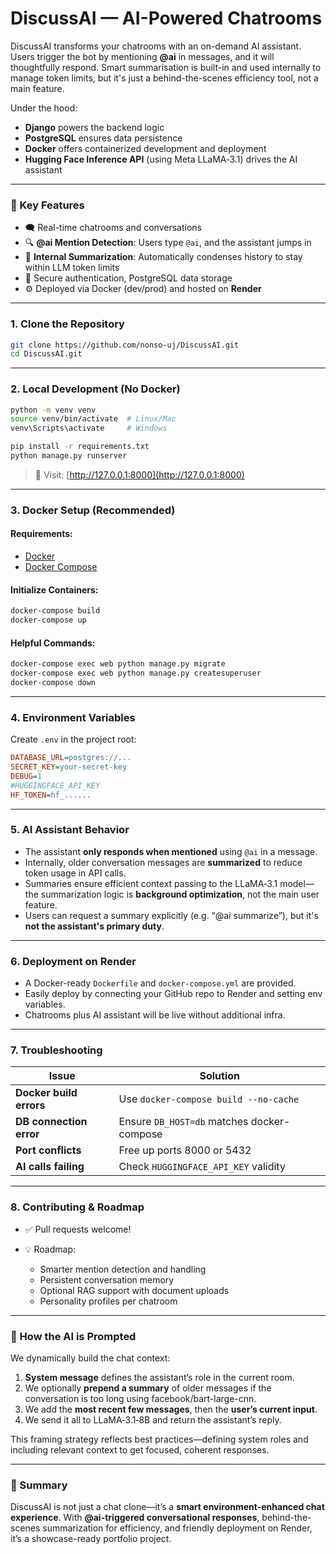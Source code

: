 # **DiscussAI — AI-Powered Chatrooms**

DiscussAI transforms your chatrooms with an on-demand AI assistant. Users trigger the bot by mentioning **@ai** in messages, and it will thoughtfully respond. Smart summarisation is built-in and used internally to manage token limits, but it's just a behind-the-scenes efficiency tool, not a main feature.

Under the hood:

* **Django** powers the backend logic
* **PostgreSQL** ensures data persistence
* **Docker** offers containerized development and deployment
* **Hugging Face Inference API** (using Meta LLaMA‑3.1) drives the AI assistant

---

### 🚀 Key Features

* 🗨️ Real-time chatrooms and conversations
* 🔍 **@ai Mention Detection**: Users type `@ai`, and the assistant jumps in
* 🧠 **Internal Summarization**: Automatically condenses history to stay within LLM token limits
* 🔐 Secure authentication, PostgreSQL data storage
* ⚙️ Deployed via Docker (dev/prod) and hosted on **Render**

---

### 1. Clone the Repository

```bash
git clone https://github.com/nonso-uj/DiscussAI.git
cd DiscussAI.git
```

---

### 2. Local Development (No Docker)

```bash
python -m venv venv
source venv/bin/activate  # Linux/Mac
venv\Scripts\activate     # Windows

pip install -r requirements.txt
python manage.py runserver
```

> 📎 Visit: [http://127.0.0.1:8000](http://127.0.0.1:8000)

---

### 3. Docker Setup (Recommended)

#### Requirements:

* [Docker](https://docs.docker.com/get-docker/)
* [Docker Compose](https://docs.docker.com/compose/install/)

#### Initialize Containers:

```bash
docker-compose build
docker-compose up
```

#### Helpful Commands:

```bash
docker-compose exec web python manage.py migrate
docker-compose exec web python manage.py createsuperuser
docker-compose down
```

---

### 4. Environment Variables

Create `.env` in the project root:

```ini
DATABASE_URL=postgres://...
SECRET_KEY=your-secret-key
DEBUG=1
#HUGGINGFACE_API_KEY
HF_TOKEN=hf_......
```

---

### 5. AI Assistant Behavior

* The assistant **only responds when mentioned** using `@ai` in a message.
* Internally, older conversation messages are **summarized** to reduce token usage in API calls.
* Summaries ensure efficient context passing to the LLaMA‑3.1 model— the summarization logic is **background optimization**, not the main user feature.
* Users can request a summary explicitly (e.g. “@ai summarize”), but it's **not the assistant's primary duty**.

---

### 6. Deployment on Render

* A Docker-ready `Dockerfile` and `docker-compose.yml` are provided.
* Easily deploy by connecting your GitHub repo to Render and setting env variables.
* Chatrooms plus AI assistant will be live without additional infra.

---

### 7. Troubleshooting

| Issue                   | Solution                                   |
| ----------------------- | ------------------------------------------ |
| **Docker build errors** | Use `docker-compose build --no-cache`      |
| **DB connection error** | Ensure `DB_HOST=db` matches docker-compose |
| **Port conflicts**      | Free up ports 8000 or 5432                 |
| **AI calls failing**    | Check `HUGGINGFACE_API_KEY` validity       |

---

### 8. Contributing & Roadmap

* ✅ Pull requests welcome!
* 💡 Roadmap:

  * Smarter mention detection and handling
  * Persistent conversation memory
  * Optional RAG support with document uploads
  * Personality profiles per chatroom

---

### 🧠 How the AI is Prompted

We dynamically build the chat context:

1. **System message** defines the assistant’s role in the current room.
2. We optionally **prepend a summary** of older messages if the conversation is too long using facebook/bart-large-cnn.
3. We add the **most recent few messages**, then the **user’s current input**.
4. We send it all to LLaMA‑3.1‑8B and return the assistant’s reply.

This framing strategy reflects best practices—defining system roles and including relevant context to get focused, coherent responses.

---

### 🧾 Summary

DiscussAI is not just a chat clone—it’s a **smart environment-enhanced chat experience**. With **@ai-triggered conversational responses**, behind-the-scenes summarization for efficiency, and friendly deployment on Render, it’s a showcase-ready portfolio project.
